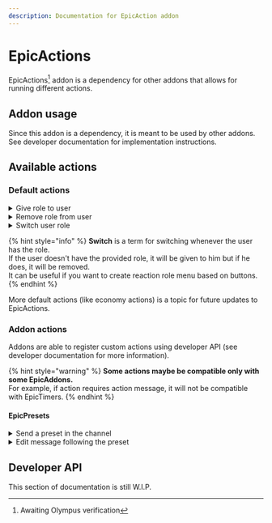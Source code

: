 ```yaml
---
description: Documentation for EpicAction addon
---
```


# EpicActions

EpicActions[^1] addon is a dependency for other addons that allows for running different actions.

## Addon usage

Since this addon is a dependency, it is meant to be used by other addons. See developer documentation for implementation instructions.

## Available actions

### Default actions

<details>

<summary>Give role to user</summary>

```yaml
type: "Role",
action: "Give",
role: # Role to be given
user: # (Optional) User to give role to
```

By default, `user` is a member who triggered the action.

</details>

<details>

<summary>Remove role from user</summary>

<pre class="language-yaml"><code class="lang-yaml">type: "Role",
action: "Remove",
<strong>role: # Role to be removed,
</strong>user: # (Optional) User to remove role from
</code></pre>

By default, `user` is a member who triggered the action.

</details>

<details>

<summary>Switch user role</summary>

```yaml
type: "Role",
action: "Switch",
role: # Role to be switched
user: # (Optional) User which role should be switched
```

By default, `user` is a member who triggered the action.

</details>

{% hint style="info" %}
**Switch** is a term for switching whenever the user has the role. \
If the user doesn't have the provided role, it will be given to him but if he does, it will be removed.\
It can be useful if you want to create reaction role menu based on buttons.
{% endhint %}

More default actions (like economy actions) is a topic for future updates to EpicActions.

### Addon actions

Addons are able to register custom actions using developer API (see developer documentation for more information).

{% hint style="warning" %}
**Some actions maybe be compatible only with some EpicAddons.**\
For example, if action requires action message, it will not be compatible with EpicTimers.
{% endhint %}

#### EpicPresets

<details>

<summary>Send a preset in the channel</summary>

```yaml
type: "Preset",
action: "Send",
preset: # Preset to send
channel: # (Optional) Channel, where the preset should be sent
```

By default, `channel` is a channel where the action was triggered.

</details>

<details>

<summary>Edit message following the preset</summary>

```yaml
type: "Preset",
action: "Edit",
newPreset: # New preset for the message to be edited to
```

This will edit the message which triggered the action.\
**This action requires message to be sent by the bot to work!**

</details>

## Developer API

This section of documentation is still W.I.P.

[^1]: Awaiting Olympus verification
